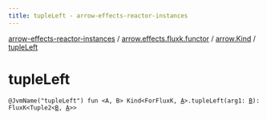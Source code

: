 ```yaml
---
title: tupleLeft - arrow-effects-reactor-instances
---
```


[arrow-effects-reactor-instances](../../index.html) / [arrow.effects.fluxk.functor](../index.html) / [arrow.Kind](index.html) / [tupleLeft](./tuple-left.html)

# tupleLeft

`@JvmName("tupleLeft") fun <A, B> Kind<ForFluxK, `[`A`](tuple-left.html#A)`>.tupleLeft(arg1: `[`B`](tuple-left.html#B)`): FluxK<Tuple2<`[`B`](tuple-left.html#B)`, `[`A`](tuple-left.html#A)`>>`